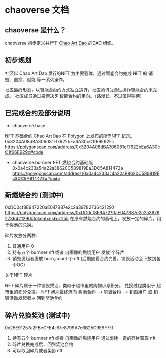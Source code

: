 # chaoverse 文档

## chaoverse 是什么？

chaoverse 初步定义并行于 [Chao Art Dao](https://opensea.io/collection/untitled-collection-238952168) 的DAO 组织。

## 初步规划

社区以 Chao Art Dao 发行的NFT 为主要载体，通过智能合约完成 NFT 的 销毁、置换、赋能 等一系列操作。

社区最终形态，以智能合约的方式独立运行，社区的行为通过操作智能合约来完成。 社区成员通过投票决定 智能合约的走向。（路漫长，不过值得期待）

## 已完成合约及部分说明

* chaoverse.base

NFT 基础合约,Chao Art Dao 在 Polygon 上发布的所有NFT 记录。
0x3204A08dBA306081ef7622bEa6A30cC1f66E929c
<https://polygonscan.com/address/0x3204A08dBA306081ef7622bEa6A30cC1f66E929c#code>

* chaoverse.burnner NFT  燃烧合约基础版
0x0a4c233a54a22aB8620C589819Ea3DC5A814473a
<https://polygonscan.com/address/0x0a4c233a54a22aB8620C589819Ea3DC5A814473a#code>

## 新燃烧合约 (测试中)

0xDC0cf8E947220aE047B87e2c2a39782736421290
<https://polygonscan.com/address/0xDC0cf8E947220aE047B87e2c2a39782736421290#tokentxnsErc1155>
在原有燃烧合约的基础上，发放一定的碎片。用于奖池的兑换。

碎片发放分两种:

1. 普通用户 0
2. 持有五个 burnner nft 或者 自画像的燃烧用户 发放1个碎片
3. 销毁发起者发放 burn_count 个 nft (后期随着合约完善，销毁活动会下放到各个OG)

关于NFT 碎片

NFT 碎片属于一种销毁凭证，类似于超市里的购物小票积分。 兑换过程类似于 超市里的积分兑换。
NFT 碎片最终流向
奖池合约 --> 销毁合约 --> 销毁用户 或 销毁活动发起者-> 回到奖池合约

## 碎片兑换奖池 (测试中)

0x25E91257a2FBeCFE4c67e8799A7e6B25C9E9F751

1. 持有五个 burnner nft 或者 自画像的燃烧用户 通过消耗一定的碎片获取 nft
2. 碎片兑换完成后，回到奖池合约
3. 可以取回碎片或者奖励 nft
